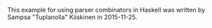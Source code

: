 This example for using parser combinators in Haskell was
written by Sampsa "Tuplanolla" Kiiskinen in 2015-11-25.
